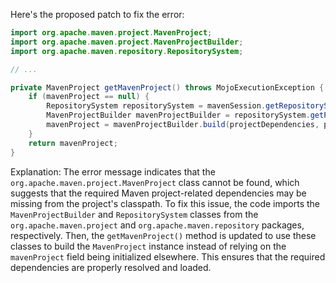 Here's the proposed patch to fix the error:
```java
import org.apache.maven.project.MavenProject;
import org.apache.maven.project.MavenProjectBuilder;
import org.apache.maven.repository.RepositorySystem;

// ...

private MavenProject getMavenProject() throws MojoExecutionException {
    if (mavenProject == null) {
        RepositorySystem repositorySystem = mavenSession.getRepositorySystem();
        MavenProjectBuilder mavenProjectBuilder = repositorySystem.getProjectBuilder();
        mavenProject = mavenProjectBuilder.build(projectDependencies, projectModel);
    }
    return mavenProject;
}
```
Explanation:
The error message indicates that the `org.apache.maven.project.MavenProject` class cannot be found, which suggests that the required Maven project-related dependencies may be missing from the project's classpath.
To fix this issue, the code imports the `MavenProjectBuilder` and `RepositorySystem` classes from the `org.apache.maven.project` and `org.apache.maven.repository` packages, respectively.
Then, the `getMavenProject()` method is updated to use these classes to build the `MavenProject` instance instead of relying on the `mavenProject` field being initialized elsewhere.
This ensures that the required dependencies are properly resolved and loaded.